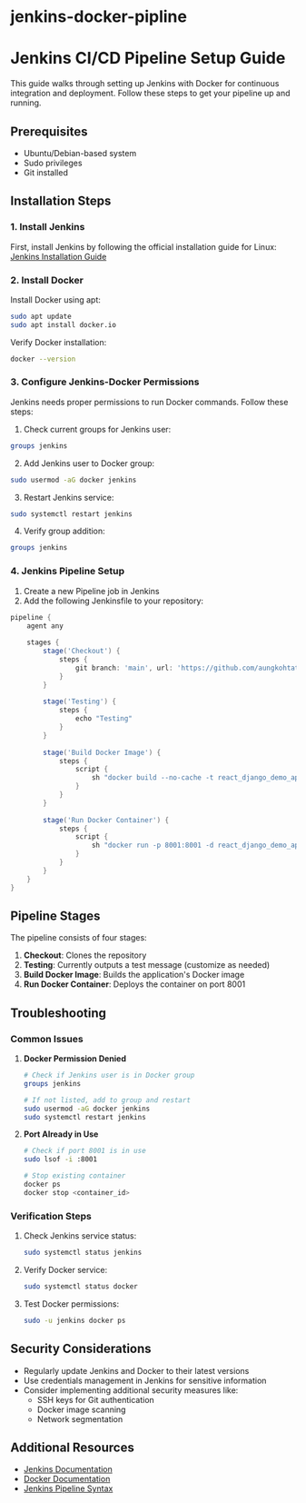 # jenkins-docker-pipline
# Jenkins CI/CD Pipeline Setup Guide

This guide walks through setting up Jenkins with Docker for continuous integration and deployment. Follow these steps to get your pipeline up and running.

## Prerequisites

- Ubuntu/Debian-based system
- Sudo privileges
- Git installed

## Installation Steps

### 1. Install Jenkins

First, install Jenkins by following the official installation guide for Linux:
[Jenkins Installation Guide](https://www.jenkins.io/doc/book/installing/linux/)

### 2. Install Docker

Install Docker using apt:

```bash
sudo apt update
sudo apt install docker.io
```

Verify Docker installation:
```bash
docker --version
```

### 3. Configure Jenkins-Docker Permissions

Jenkins needs proper permissions to run Docker commands. Follow these steps:

1. Check current groups for Jenkins user:
```bash
groups jenkins
```

2. Add Jenkins user to Docker group:
```bash
sudo usermod -aG docker jenkins
```

3. Restart Jenkins service:
```bash
sudo systemctl restart jenkins
```

4. Verify group addition:
```bash
groups jenkins
```

### 4. Jenkins Pipeline Setup

1. Create a new Pipeline job in Jenkins
2. Add the following Jenkinsfile to your repository:

```groovy
pipeline {
    agent any
    
    stages {
        stage('Checkout') {
            steps {
                git branch: 'main', url: 'https://github.com/aungkohtat/react_django_demo_app.git'
            }
        }
        
        stage('Testing') {
            steps {
                echo "Testing"
            }
        }
        
        stage('Build Docker Image') {
            steps {
                script {
                    sh "docker build --no-cache -t react_django_demo_app ."
                }
            }
        }
        
        stage('Run Docker Container') {
            steps {
                script {
                    sh "docker run -p 8001:8001 -d react_django_demo_app"
                }
            }
        }
    }
}
```

## Pipeline Stages

The pipeline consists of four stages:

1. **Checkout**: Clones the repository
2. **Testing**: Currently outputs a test message (customize as needed)
3. **Build Docker Image**: Builds the application's Docker image
4. **Run Docker Container**: Deploys the container on port 8001

## Troubleshooting

### Common Issues

1. **Docker Permission Denied**
   ```bash
   # Check if Jenkins user is in Docker group
   groups jenkins
   
   # If not listed, add to group and restart
   sudo usermod -aG docker jenkins
   sudo systemctl restart jenkins
   ```

2. **Port Already in Use**
   ```bash
   # Check if port 8001 is in use
   sudo lsof -i :8001
   
   # Stop existing container
   docker ps
   docker stop <container_id>
   ```

### Verification Steps

1. Check Jenkins service status:
   ```bash
   sudo systemctl status jenkins
   ```

2. Verify Docker service:
   ```bash
   sudo systemctl status docker
   ```

3. Test Docker permissions:
   ```bash
   sudo -u jenkins docker ps
   ```

## Security Considerations

- Regularly update Jenkins and Docker to their latest versions
- Use credentials management in Jenkins for sensitive information
- Consider implementing additional security measures like:
  - SSH keys for Git authentication
  - Docker image scanning
  - Network segmentation

## Additional Resources

- [Jenkins Documentation](https://www.jenkins.io/doc/)
- [Docker Documentation](https://docs.docker.com/)
- [Jenkins Pipeline Syntax](https://www.jenkins.io/doc/book/pipeline/syntax/)

